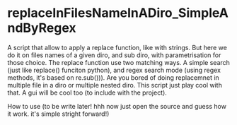 # replaceInFilesNameInADiro_SimpleAndByRegex
A script that allow to apply a replace function, like with strings. 
But here we do it on files names of a given diro, and sub diro, with parametrisation for those choice. 
The replace function use two matching ways. 
A simple search (just like replace() funciton python), and regex search mode (using regex methods, it's based on re.sub())). 
Are you bored of doing replacemnet in multiple file in a diro or multiple nested diro. This script just play cool with that.
A gui will be cool too (to include with the project).

How to use (to be write later! hhh now just open the source and guess how it work. it's simple stright forward!)
